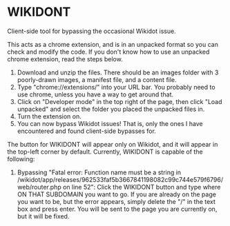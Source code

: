 # WIKIDONT
Client-side tool for bypassing the occasional Wikidot issue.

This acts as a chrome extension, and is in an unpacked format so you can check and modify the code. If you don't know how to use an unpacked chrome extension, read the steps below.

1. Download and unzip the files. There should be an images folder with 3 poorly-drawn images, a manifest file, and a content file.
2. Type "chrome://extensions/" into your URL bar. You probably need to use chrome, unless you have a way to get around that.
3. Click on "Developer mode" in the top right of the page, then click "Load unpacked" and select the folder you placed the unpacked files in.
4. Turn the extension on.
5. You can now bypass Wikidot issues! That is, only the ones I have encountered and found client-side bypasses for.

The button for WIKIDONT will appear only on Wikidot, and it will appear in the top-left corner by default.
Currently, WIKIDONT is capable of the following:

1. Bypassing "Fatal error: Function name must be a string in /wikidot/app/releases/962533faf5b3667841198082c99c744e579f6796/web/router.php on line 52": Click the WIKIDONT button and type where ON THAT SUBDOMAIN you want to go. If you are already on the page you want to be, but the error appears, simply delete the "/" in the text box and press enter. You will be sent to the page you are currently on, but it will be fixed.
